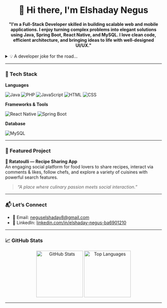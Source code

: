 <h1 align="center">👋 Hi there, I'm Elshaday Negus</h1>
<h4 align="center">"I'm a Full-Stack Developer skilled in building scalable web and mobile applications. I enjoy turning complex problems into elegant solutions using Java, Spring Boot, React Native, and MySQL. I love clean code, efficient architecture, and bringing ideas to life with well-designed UI/UX."</h4>

<details>
<summary>💡 A developer joke for the road...</summary>

> “Why do programmers prefer dark mode?  
> Because light attracts bugs.”

</details>

---

### 🚀 Tech Stack

**Languages**  
<p>
  <img src="https://img.icons8.com/color/48/java-coffee-cup-logo.png" alt="Java"/>
  <img src="https://img.icons8.com/color/48/php.png" alt="PHP"/>
  <img src="https://img.icons8.com/color/48/javascript.png" alt="JavaScript"/>
  <img src="https://img.icons8.com/color/48/html-5.png" alt="HTML"/>
  <img src="https://img.icons8.com/color/48/css3.png" alt="CSS"/>
</p>

**Frameworks & Tools**  
<p>
  <img src="https://img.icons8.com/color/48/react-native.png" alt="React Native"/>
  <img src="https://img.icons8.com/color/48/spring-logo.png" alt="Spring Boot"/>
</p>

**Database**  
<p>
  <img src="https://img.icons8.com/color/48/mysql-logo.png" alt="MySQL"/>
</p>

---

### 🌟 Featured Project

**🔹 Ratatoulli — Recipe Sharing App**  
An engaging social platform for food lovers to share recipes, interact via comments & likes, follow chefs, and explore a variety of cuisines with powerful search features.  
> _“A place where culinary passion meets social interaction.”_

---

### 📬 Let’s Connect

- 📧 Email: [neguselshaday8@gmail.com](mailto:neguselshaday8@gmail.com)  
- 💼 LinkedIn: [linkedin.com/in/elshaday-negus-ba6901210](https://www.linkedin.com/in/elshaday-negus-ba6901210)

---

### 📈 GitHub Stats

<p align="center">
  <img src="https://github-readme-stats.vercel.app/api?username=elshuNg&show_icons=true&theme=react&count_private=true&hide=stars" alt="GitHub Stats" height="150"/>
  <img src="https://github-readme-stats.vercel.app/api/top-langs/?username=elshuNg&layout=compact&theme=react" alt="Top Languages" height="150"/>
</p>

---

<!-- Optionally add GitHub trophies or activity graph here -->

